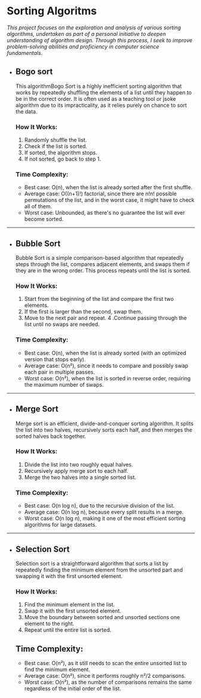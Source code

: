 # Sorting Algoritms

_This project focuses on the exploration and analysis of various sorting algorithms, undertaken as part of a personal initiative to deepen understanding of algorithm design. Through this process, I seek to improve problem-solving abilities and proficiency in computer science fundamentals._

- ## Bogo sort 
    This algorithmBogo Sort is a highly inefficient sorting algorithm that works by repeatedly shuffling the elements of a list until they happen to be in the correct order. It is often used as a teaching tool or jsoke algorithm due to its impracticality, as it relies purely on chance to sort the data.

    ### How It Works:
    1. Randomly shuffle the list.
    2. Check if the list is sorted.
    3. If sorted, the algorithm stops.
    4. If not sorted, go back to step 1.

    ### Time Complexity:

    - Best case: O(n), when the list is already sorted after the first shuffle.
    - Average case: O((n+1)!) factorial, since there are n!n! possible permutations of the list, and in the worst case, it might have to check all of them.
    - Worst case: Unbounded, as there's no guarantee the list will ever become sorted.

___

- ## Bubble Sort
    Bubble Sort is a simple comparison-based algorithm that repeatedly steps through the list, compares adjacent elements, and swaps them if they are in the wrong order. This process repeats until the list is sorted.

    ### How It Works:

    1. Start from the beginning of the list and compare the first two elements.
    2. If the first is larger than the second, swap them.
    3. Move to the next pair and repeat.
    4 .Continue passing through the list until no swaps are needed.

    ### Time Complexity: 
    - Best case: O(n), when the list is already sorted (with an optimized version that stops early). 
    - Average case: O(n²), since it needs to compare and possibly swap each pair in multiple passes. 
    - Worst case: O(n²), when the list is sorted in reverse order, requiring the maximum number of swaps.

___

- ## Merge Sort
    Merge sort is an efficient, divide-and-conquer sorting algorithm. It splits the list into two halves, recursively sorts each half, and then merges the sorted halves back together.

    ### How It Works:

    1. Divide the list into two roughly equal halves.
    2. Recursively apply merge sort to each half.
    3. Merge the two halves into a single sorted list.

    ### Time Complexity: 

    - Best case: O(n log n), due to the recursive division of the list. 
    - Average case: O(n log n), because every split results in a merge. 
    - Worst case: O(n log n), making it one of the most efficient sorting algorithms for large datasets.
    
___

- ## Selection Sort 
    Selection sort is a straightforward algorithm that sorts a list by repeatedly finding the minimum element from the unsorted part and swapping it with the first unsorted element.

    ### How It Works:

    1. Find the minimum element in the list.
    2. Swap it with the first unsorted element.
    3. Move the boundary between sorted and unsorted sections one element to the right.
    4. Repeat until the entire list is sorted.

    ## Time Complexity: 
    - Best case: O(n²), as it still needs to scan the entire unsorted list to find the minimum element. 
    - Average case: O(n²), since it performs roughly n²/2 comparisons. 
    - Worst case: O(n²), as the number of comparisons remains the same regardless of the initial order of the list.